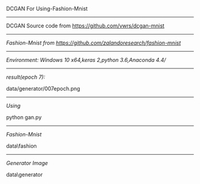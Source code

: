   DCGAN For Using-Fashion-Mnist

---

  DCGAN Source code from https://github.com/vwrs/dcgan-mnist

---

*Fashion-Mnist from https://github.com/zalandoresearch/fashion-mnist*

---
*Environment: Windows 10 x64,keras 2,python 3.6,Anaconda 4.4/*

---
*result(epoch 7):*

data/generator/007epoch.png

---
*Using*

python gan.py

---
*Fashion-Mnist*

data\fashion

---
*Generator Image*

data\generator
